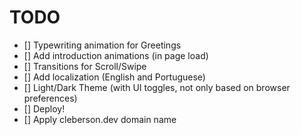 # TODO

- [] Typewriting animation for Greetings
- [] Add introduction animations (in page load)
- [] Transitions for Scroll/Swipe
- [] Add localization (English and Portuguese)
- [] Light/Dark Theme (with UI toggles, not only based on browser preferences)
- [] Deploy!
- [] Apply cleberson.dev domain name